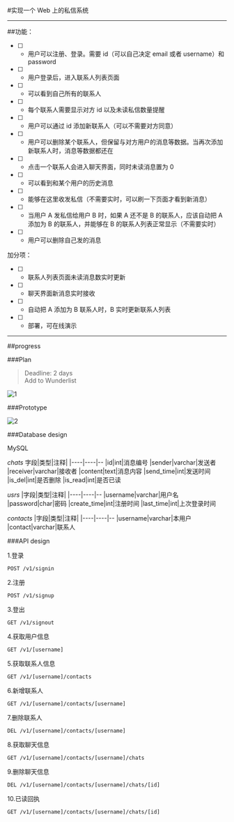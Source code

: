 #实现一个 Web 上的私信系统  

---

##功能：  

- [ ] * 用户可以注册、登录。需要 id（可以自己决定 email 或者 username）和 password  
- [ ] * 用户登录后，进入联系人列表页面  
- [ ] - 可以看到自己所有的联系人  
- [ ] - 每个联系人需要显示对方 id 以及未读私信数量提醒  
- [ ] - 用户可以通过 id 添加新联系人（可以不需要对方同意）  
- [ ] - 用户可以删除某个联系人，但保留与对方用户的消息等数据。当再次添加新联系人时，消息等数据都还在  
- [ ] * 点击一个联系人会进入聊天界面，同时未读消息置为 0  
- [ ] - 可以看到和某个用户的历史消息  
- [ ] - 能够在这里收发私信（不需要实时，可以刷一下页面才看到新消息）  
- [ ] - 当用户 A 发私信给用户 B 时，如果 A 还不是 B 的联系人，应该自动把 A 添加为 B 的联系人，并能够在 B 的联系人列表正常显示（不需要实时）  
- [ ] - 用户可以删除自己发的消息  

加分项：  

- [ ] * 联系人列表页面未读消息数实时更新  
- [ ] * 聊天界面新消息实时接收  
- [ ] * 自动把 A 添加为 B 联系人时，B 实时更新联系人列表  
- [ ] * 部署，可在线演示  

---

##progress  

###Plan  
>Deadline: 2 days  
>Add to Wunderlist  

![1](http://ww1.sinaimg.cn/large/9f47c048gy1fdlms5yaoqj21kw0zk7wh)

###Prototype  

![2](http://ww1.sinaimg.cn/large/9f47c048gy1fdlnu5ebs0j21kw16oakv)


###Database design  

MySQL  

*chats*
字段|类型|注释|
|----|----|--
|id|int|消息编号
|sender|varchar|发送者
|receiver|varchar|接收者
|content|text|消息内容
|send_time|int|发送时间
|is_del|int|是否删除
|is_read|int|是否已读

*usrs*
|字段|类型|注释|
|----|----|--
|username|varchar|用户名
|password|char|密码
|create_time|int|注册时间
|last_time|int|上次登录时间

*contacts*
|字段|类型|注释|
|----|----|--
|username|varchar|本用户
|contact|varchar|联系人



###API design  

1.登录
```
POST /v1/signin
```  

2.注册  
```
POST /v1/signup
```

3.登出
```
GET /v1/signout
```

4.获取用户信息  
```
GET /v1/[username]
```

5.获取联系人信息
```
GET /v1/[username]/contacts
```

6.新增联系人
```
GET /v1/[username]/contacts/[username]
```

7.删除联系人
```
DEL /v1/[username]/contacts/[username]  
```

8.获取聊天信息  
```
GET /v1/[username]/contacts/[username]/chats
```

9.删除聊天信息
```
DEL /v1/[username]/contacts/[username]/chats/[id]
```

10.已读回执
```
GET /v1/[username]/contacts/[username]/chats/[id]
```
